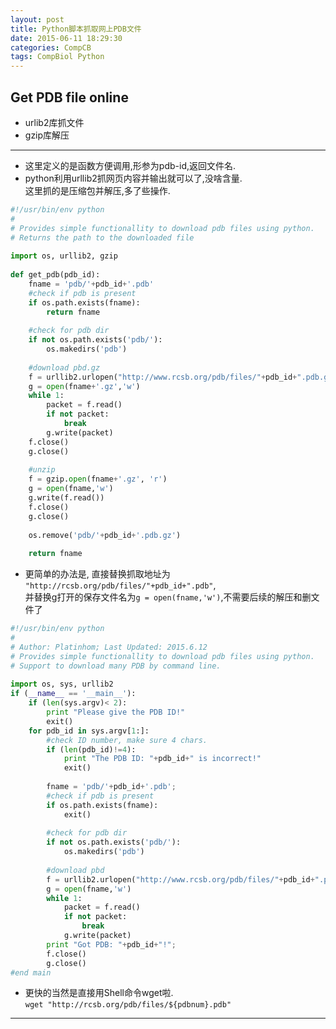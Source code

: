 ```yaml
---
layout: post
title: Python脚本抓取网上PDB文件
date: 2015-06-11 18:29:30
categories: CompCB
tags: CompBiol Python
---
```

## Get PDB file online

- urlib2库抓文件
- gzip库解压

---

- 这里定义的是函数方便调用,形参为pdb-id,返回文件名.
- python利用urllib2抓网页内容并输出就可以了,没啥含量.  
这里抓的是压缩包并解压,多了些操作.  

~~~~ python
#!/usr/bin/env python
#
# Provides simple functionallity to download pdb files using python.
# Returns the path to the downloaded file
 
import os, urllib2, gzip
 
def get_pdb(pdb_id):
    fname = 'pdb/'+pdb_id+'.pdb'
    #check if pdb is present
    if os.path.exists(fname):
        return fname
 
    #check for pdb dir
    if not os.path.exists('pdb/'):
		os.makedirs('pdb')   
 
    #download pbd.gz
    f = urllib2.urlopen("http://www.rcsb.org/pdb/files/"+pdb_id+".pdb.gz")
    g = open(fname+'.gz','w')
    while 1:
        packet = f.read()
        if not packet:
            break
        g.write(packet)
    f.close()
    g.close()
 
    #unzip
    f = gzip.open(fname+'.gz', 'r')
    g = open(fname,'w')
    g.write(f.read())
    f.close()
    g.close()
 
    os.remove('pdb/'+pdb_id+'.pdb.gz')
 
    return fname
~~~~

- 更简单的办法是, 直接替换抓取地址为  
`"http://rcsb.org/pdb/files/"+pdb_id+".pdb"`,  
并替换g打开的保存文件名为`g = open(fname,'w')`,不需要后续的解压和删文件了

~~~~ python
#!/usr/bin/env python
#
# Author: Platinhom; Last Updated: 2015.6.12
# Provides simple functionallity to download pdb files using python.
# Support to download many PDB by command line.
 
import os, sys, urllib2
if (__name__ == '__main__'):
	if (len(sys.argv)< 2):
		print "Please give the PDB ID!"
		exit()
	for pdb_id in sys.argv[1:]:
		#check ID number, make sure 4 chars.
		if (len(pdb_id)!=4):
			print "The PDB ID: "+pdb_id+" is incorrect!"
			exit()
			
		fname = 'pdb/'+pdb_id+'.pdb';
		#check if pdb is present
		if os.path.exists(fname):
			exit()
	 
		#check for pdb dir
		if not os.path.exists('pdb/'):
			os.makedirs('pdb')   
	 
		#download pbd
		f = urllib2.urlopen("http://www.rcsb.org/pdb/files/"+pdb_id+".pdb")
		g = open(fname,'w')
		while 1:
			packet = f.read()
			if not packet:
				break
			g.write(packet)
		print "Got PDB: "+pdb_id+"!";
		f.close()
		g.close()
#end main
~~~~

- 更快的当然是直接用Shell命令wget啦.  
`wget "http://rcsb.org/pdb/files/${pdbnum}.pdb"`

---
